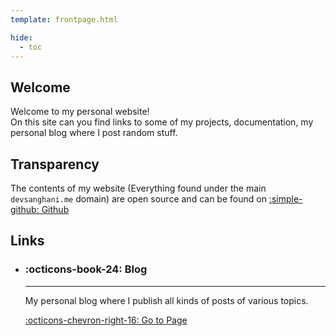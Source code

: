```yaml
---
template: frontpage.html

hide:
  - toc
---
```


## Welcome

Welcome to my personal website!  
On this site can you find links to some of my projects, documentation, my personal blog where I post random stuff.

## Transparency

The contents of my website (Everything found under the main `devsanghani.me` domain) are open source and can be found on [:simple-github: Github](https://github.com/devanshusanghani/devsanghani.me)

## Links

<div class="grid cards" markdown>

-   ### :octicons-book-24: Blog
    
    ----
    
    My personal blog where I publish all kinds of posts of various topics.
    
    [:octicons-chevron-right-16: Go to Page](blog/index.md)


</div>